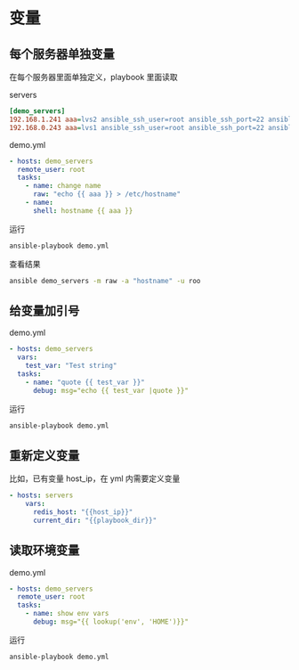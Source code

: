 # 变量

## 每个服务器单独变量

在每个服务器里面单独定义，playbook 里面读取

servers

```ini
[demo_servers]
192.168.1.241 aaa=lvs2 ansible_ssh_user=root ansible_ssh_port=22 ansible_ssh_pass=root123456
192.168.0.243 aaa=lvs1 ansible_ssh_user=root ansible_ssh_port=22 ansible_ssh_pass=root123456
```

demo.yml

```yaml
- hosts: demo_servers
  remote_user: root
  tasks:
    - name: change name
      raw: "echo {{ aaa }} > /etc/hostname"
    - name:
      shell: hostname {{ aaa }}
```

运行

```sh
ansible-playbook demo.yml
```

查看结果

```sh
ansible demo_servers -m raw -a "hostname" -u roo
```

## 给变量加引号

demo.yml

```yaml
- hosts: demo_servers
  vars:
    test_var: "Test string"
  tasks:
    - name: "quote {{ test_var }}"
      debug: msg="echo {{ test_var |quote }}"
```

运行

```sh
ansible-playbook demo.yml
```

## 重新定义变量

比如，已有变量 host_ip，在 yml 内需要定义变量

```yaml
- hosts: servers
    vars:
      redis_host: "{{host_ip}}"
      current_dir: "{{playbook_dir}}"
```

## 读取环境变量

demo.yml

```yaml
- hosts: demo_servers
  remote_user: root
  tasks:
    - name: show env vars
      debug: msg="{{ lookup('env', 'HOME')}}"
```

运行

```sh
ansible-playbook demo.yml
```
